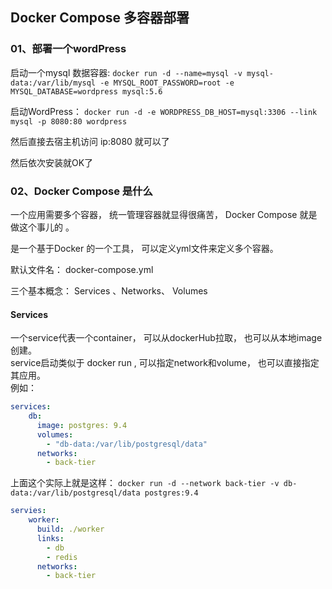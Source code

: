 ## Docker Compose 多容器部署

### <div id="class05-01">01、部署一个wordPress</div>
启动一个mysql 数据容器: `docker run -d --name=mysql -v mysql-data:/var/lib/mysql -e MYSQL_ROOT_PASSWORD=root -e MYSQL_DATABASE=wordpress mysql:5.6`

启动WordPress： `docker run -d -e WORDPRESS_DB_HOST=mysql:3306 --link mysql -p 8080:80 wordpress`

然后直接去宿主机访问 ip:8080 就可以了

然后依次安装就OK了                                              


### <div id="class05-02">02、Docker Compose 是什么</div>
一个应用需要多个容器， 统一管理容器就显得很痛苦， Docker Compose 就是做这个事儿的 。 

是一个基于Docker 的一个工具， 可以定义yml文件来定义多个容器。

默认文件名： docker-compose.yml

三个基本概念： Services 、Networks、 Volumes

#### Services
一个service代表一个container， 可以从dockerHub拉取， 也可以从本地image 创建。                         
service启动类似于 docker run , 可以指定network和volume， 也可以直接指定其应用。                   
例如：
```yaml
services:
    db:
      image: postgres: 9.4
      volumes: 
        - "db-data:/var/lib/postgresql/data"
      networks:
        - back-tier
```
上面这个实际上就是这样： `docker run -d --network back-tier -v db-data:/var/lib/postgresql/data postgres:9.4`

```yaml
servies: 
    worker:
      build: ./worker
      links:
        - db
        - redis
      networks:
        - back-tier
```











